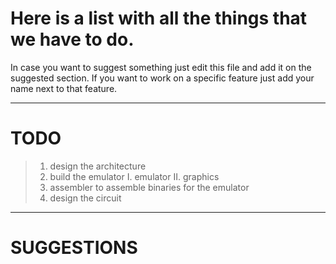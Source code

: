 # Here is a list with all the things that we have to do.
In case you want to suggest something just edit this file and add it on the suggested section.
If you want to work on a specific feature just add your name next to that feature.
<hr>

# TODO
> 1. design the architecture
> 2. build the emulator
>   I. emulator
>   II. graphics
> 3. assembler to assemble binaries for the emulator
> 4. design the circuit

<hr>

# SUGGESTIONS
